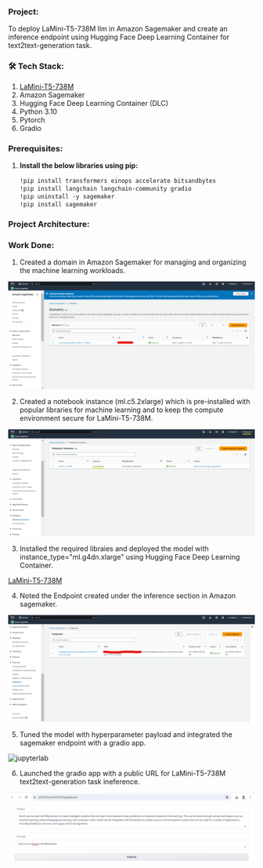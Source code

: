 ### Project: 
To deploy LaMini-T5-738M llm in Amazon Sagemaker and create an inference endpoint using Hugging Face Deep Learning Container for text2text-generation task. 

### 🛠️ Tech Stack:
1. [LaMini-T5-738M](https://huggingface.co/MBZUAI/LaMini-T5-738M)
2. Amazon Sagemaker
3. Hugging Face Deep Learning Container (DLC)
4. Python 3.10
5. Pytorch
6. Gradio

### Prerequisites:
1. **Install the below libraries using pip:**
   ```
   !pip install transformers einops accelerate bitsandbytes
   !pip install langchain langchain-community gradio
   !pip uninstall -y sagemaker
   !pip install sagemaker 
   ```
### Project Architecture:

### Work Done:
1. Created a domain in Amazon Sagemaker for managing and organizing the machine learning workloads.
   
![domain](domain.png)

2. Created a notebook instance (ml.c5.2xlarge) which is pre-installed with popular libraries for machine learning and to keep the compute environment secure for LaMini-T5-738M.

![sagemaker_notebook_instance](sagemaker_notebook_instance.png)

3. Installed the required libraies and deployed the model with instance_type="ml.g4dn.xlarge" using Hugging Face Deep Learning Container. 

[LaMini-T5-738M](LaMini-T5-738M.ipynb)

4. Noted the Endpoint created under the inference section in Amazon sagemaker.
       
![endpoint](endpoint.png)

5. Tuned the model with hyperparameter payload and integrated the sagemaker endpoint with a gradio app.
       
![jupyterlab](jupyterlan.png)

6. Launched the gradio app with a public URL for LaMini-T5-738M text2text-generation task ineference.
       
![gradio](gradio.png)





